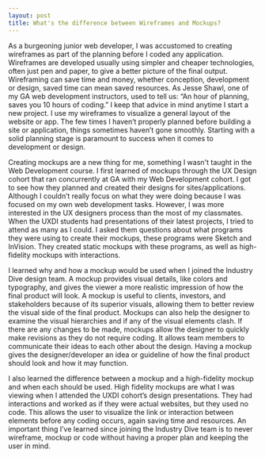 ```yaml
---
layout: post
title: What's the difference between Wireframes and Mockups?
---
```


As a burgeoning junior web developer, I was accustomed to creating wireframes as part of the planning before I coded any application. Wireframes are developed usually using simpler and cheaper technologies, often just pen and paper, to give a better picture of the final output. Wireframing can save time and money, whether conception, development or design, saved time can mean saved resources. As Jesse Shawl, one of my GA web development instructors, used to tell us: “An hour of planning, saves you 10 hours of coding.” I keep that advice in mind anytime I start a new project. I use my wireframes to visualize a general layout of the website or app. The few times I haven’t properly planned before building a site or application, things sometimes haven’t gone smoothly. Starting with a solid planning stage is paramount to success when it comes to development or design.

Creating mockups are a new thing for me, something I wasn't taught in the Web Development course. I first learned of mockups through the UX Design cohort that ran concurrently at GA with my Web Development cohort. I got to see how they planned and created their designs for sites/applications. Although I couldn’t really focus on what they were doing because I was focused on my own web development tasks. However, I was more interested in the UX designers process than the most of my classmates. When the UXDI students had presentations of their latest projects, I tried to attend as many as I could. I asked them questions about what programs they were using to create their mockups, these programs were Sketch and InVision. They created static mockups with these programs, as well as high-fidelity mockups with interactions.

I learned why and how a mockup would be used when I joined the Industry Dive design team. A mockup provides visual details, like colors and typography, and gives the viewer a more realistic impression of how the final product will look. A mockup is useful to clients, investors, and stakeholders because of its superior visuals, allowing them to better review the visual side of the final product. Mockups can also help the designer to examine the visual hierarchies and if any of the visual elements clash. If there are any changes to be made, mockups allow the designer to quickly make revisions as they do not require coding. It allows team members to communicate their ideas to each other about the design. Having a mockup gives the designer/developer an idea or guideline of how the final product should look and how it may function.

I also learned the difference between a mockup and a high-fidelity mockup and when each should be used. High fidelity mockups are what I was viewing when I attended the UXDI cohort’s design presentations. They had interactions and worked as if they were actual websites, but they used no code. This allows the user to visualize the link or interaction between elements before any coding occurs, again saving time and resources. An important thing I’ve learned since joining the Industry Dive team is to never wireframe, mockup or code without having a proper plan and keeping the user in mind. 
